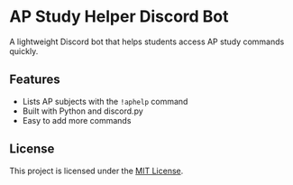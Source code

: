 # AP Study Helper Discord Bot

A lightweight Discord bot that helps students access AP study commands quickly.

## Features

- Lists AP subjects with the `!aphelp` command
- Built with Python and discord.py
- Easy to add more commands

## License

This project is licensed under the [MIT License](https://opensource.org/licenses/MIT).
